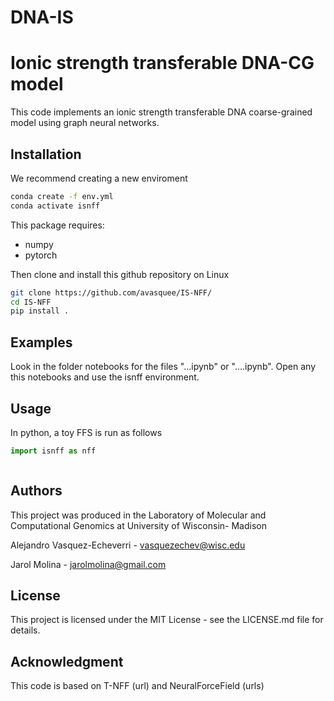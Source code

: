 # DNA-IS
# Ionic strength transferable DNA-CG model
This code implements an ionic strength transferable DNA coarse-grained model using graph neural networks.


## Installation

We recommend creating a new enviroment

```bash
conda create -f env.yml
conda activate isnff
```

This package requires:
- numpy
- pytorch


Then clone and install this github repository on Linux

```bash
git clone https://github.com/avasquee/IS-NFF/
cd IS-NFF
pip install .
```


## Examples
Look in the folder notebooks for the files "...ipynb" or "....ipynb". Open any this notebooks and use the isnff environment.


## Usage
In python, a toy FFS is run as follows

```python
import isnff as nff



```



## Authors
This project was produced in the Laboratory of Molecular and Computational Genomics at University of Wisconsin- Madison

Alejandro Vasquez-Echeverri - vasquezechev@wisc.edu

Jarol Molina - jarolmolina@gmail.com

## License
This project is licensed under the MIT License - see the LICENSE.md file for details.

## Acknowledgment

This code is based on T-NFF (url) and NeuralForceField (urls)
